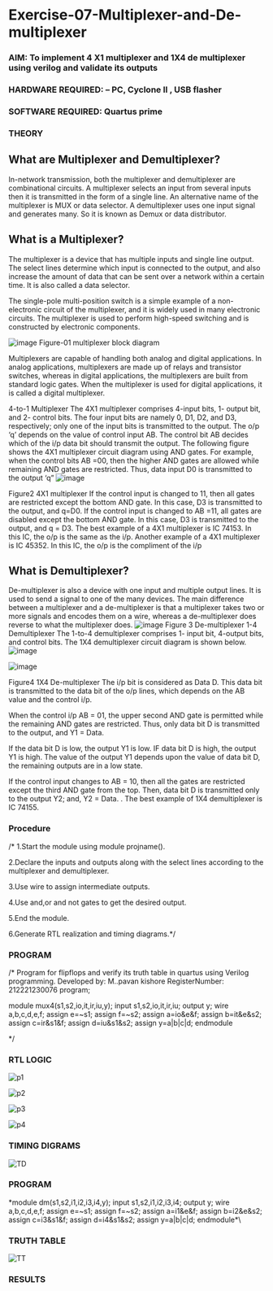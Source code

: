 # Exercise-07-Multiplexer-and-De-multiplexer
### AIM: To implement 4 X1 multiplexer and 1X4 de multiplexer using verilog and validate its outputs
### HARDWARE REQUIRED:  – PC, Cyclone II , USB flasher
### SOFTWARE REQUIRED:   Quartus prime
### THEORY 

## What are Multiplexer and Demultiplexer?
In-network transmission, both the multiplexer and demultiplexer are combinational circuits. A multiplexer selects an input from several inputs then it is transmitted in the form of a single line. An alternative name of the multiplexer is MUX or data selector. A demultiplexer uses one input signal and generates many. So it is known as Demux or data distributor.

## What is a Multiplexer?
The multiplexer is a device that has multiple inputs and single line output. The select lines determine which input is connected to the output, and also increase the amount of data that can be sent over a network within a certain time. It is also called a data selector.

The single-pole multi-position switch is a simple example of a non-electronic circuit of the multiplexer, and it is widely used in many electronic circuits. The multiplexer is used to perform high-speed switching and is constructed by electronic components.

![image](https://user-images.githubusercontent.com/36288975/170912485-73c395c7-23c0-4e78-a53d-a2f0d07d9662.png)
          Figure-01 multiplexer block diagram 

Multiplexers are capable of handling both analog and digital applications. In analog applications, multiplexers are made up of relays and transistor switches, whereas in digital applications, the multiplexers are built from standard logic gates. When the multiplexer is used for digital applications, it is called a digital multiplexer.

4-to-1 Multiplexer
The 4X1 multiplexer comprises 4-input bits, 1- output bit, and 2- control bits. The four input bits are namely 0, D1, D2, and D3, respectively; only one of the input bits is transmitted to the output. The o/p ‘q’ depends on the value of control input AB. The control bit AB decides which of the i/p data bit should transmit the output. The following figure shows the 4X1 multiplexer circuit diagram using AND gates. For example, when the control bits AB =00, then the higher AND gates are allowed while remaining AND gates are restricted. Thus, data input D0 is transmitted to the output ‘q”
![image](https://user-images.githubusercontent.com/36288975/170912568-3598c60a-5035-41f3-b0c4-ccedba13aca5.png)


Figure2 4X1 multiplexer 
If the control input is changed to 11, then all gates are restricted except the bottom AND gate. In this case, D3 is transmitted to the output, and q=D0. If the control input is changed to AB =11, all gates are disabled except the bottom AND gate. In this case, D3 is transmitted to the output, and q = D3. The best example of a 4X1 multiplexer is IC 74153. In this IC, the o/p is the same as the i/p. Another example of a 4X1 multiplexer is IC 45352. In this IC, the o/p is the compliment of the i/p


## What is Demultiplexer?
De-multiplexer is also a device with one input and multiple output lines. It is used to send a signal to one of the many devices. The main difference between a multiplexer and a de-multiplexer is that a multiplexer takes two or more signals and encodes them on a wire, whereas a de-multiplexer does reverse to what the multiplexer does.
![image](https://user-images.githubusercontent.com/36288975/170912606-a30e4b74-1726-4430-b245-2c3c3d9c232d.png)
Figure 3 De-multiplexer 
1-4 Demultiplexer
The 1-to-4 demultiplexer comprises 1- input bit, 4-output bits, and control bits. The 1X4 demultiplexer circuit diagram is shown below.![image](https://user-images.githubusercontent.com/36288975/170912683-00fb746a-1d45-4023-91d1-3a70b841073c.png)

![image](https://user-images.githubusercontent.com/36288975/170912741-7cbd52af-7e0d-4be3-b5c6-6fb9c4eca7c9.png)

Figure4 1X4 De-multiplexer 
The i/p bit is considered as Data D. This data bit is transmitted to the data bit of the o/p lines, which depends on the AB value and the control i/p.

When the control i/p AB = 01, the upper second AND gate is permitted while the remaining AND gates are restricted. Thus, only data bit D is transmitted to the output, and Y1 = Data.

If the data bit D is low, the output Y1 is low. IF data bit D is high, the output Y1 is high. The value of the output Y1 depends upon the value of data bit D, the remaining outputs are in a low state.

If the control input changes to AB = 10, then all the gates are restricted except the third AND gate from the top. Then, data bit D is transmitted only to the output Y2; and, Y2 = Data. . The best example of 1X4 demultiplexer is IC 74155.

 
 
### Procedure
/* 1.Start the module using module projname().

2.Declare the inputs and outputs along with the select lines according to the multiplexer and demultiplexer.

3.Use wire to assign intermediate outputs.

4.Use and,or and not gates to get the desired output.

5.End the module.

6.Generate RTL realization and timing diagrams.*/



### PROGRAM 
/*
Program for flipflops  and verify its truth table in quartus using Verilog programming.
Developed by: M..pavan kishore
RegisterNumber:  212221230076
program;

module mux4(s1,s2,io,it,ir,iu,y);
input s1,s2,io,it,ir,iu;
output y;
wire a,b,c,d,e,f;
assign e=~s1;
assign f=~s2;
assign a=io&e&f;
assign b=it&e&s2;
assign c=ir&s1&f;
assign d=iu&s1&s2;
assign y=a|b|c|d;
endmodule

*/






### RTL LOGIC  
![p1](https://user-images.githubusercontent.com/94154941/171225763-674ce140-e2db-46c3-98f1-d3f32c5eb603.png)


![p2](https://user-images.githubusercontent.com/94154941/171225773-a91ccd9f-ace3-4635-a1f2-9a5b31deb5a6.png)


![p3](https://user-images.githubusercontent.com/94154941/171225782-7e55092e-a0f4-4693-989c-fd13e2fc7de5.png)


![p4](https://user-images.githubusercontent.com/94154941/171225788-62fd9c74-9179-47a0-a55b-58a10fc1c37a.png)


### TIMING DIGRAMS  
![TD](https://user-images.githubusercontent.com/94154941/171226452-61cf7c4c-4391-4cd2-9554-ca44d8ec66b0.png)

### PROGRAM
\*module dm(s1,s2,i1,i2,i3,i4,y);
input s1,s2,i1,i2,i3,i4;
output y;
wire a,b,c,d,e,f;
assign e=~s1;
assign f=~s2;
assign a=i1&e&f;
assign b=i2&e&s2;
assign c=i3&s1&f;
assign d=i4&s1&s2;
assign y=a|b|c|d;
endmodule*\


### TRUTH TABLE 

![TT](https://user-images.githubusercontent.com/94154941/171226427-a588a5d3-fa9e-4361-a96f-440c6dbe888c.png)





### RESULTS 
